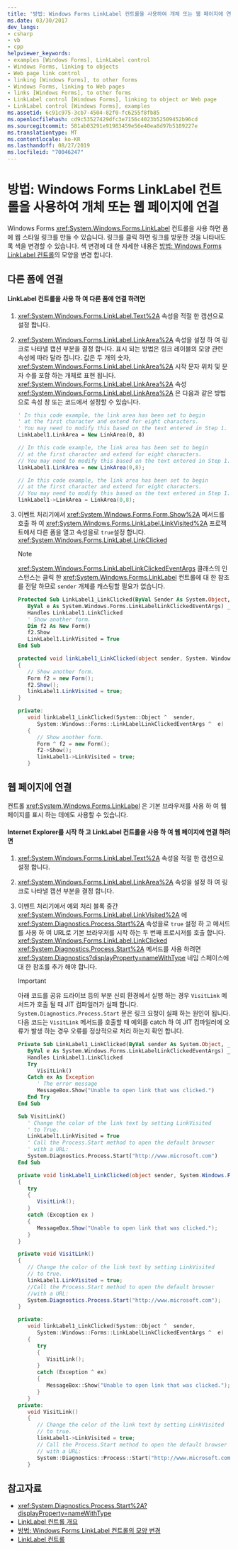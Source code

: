 ```yaml
---
title: '방법: Windows Forms LinkLabel 컨트롤을 사용하여 개체 또는 웹 페이지에 연결'
ms.date: 03/30/2017
dev_langs:
- csharp
- vb
- cpp
helpviewer_keywords:
- examples [Windows Forms], LinkLabel control
- Windows Forms, linking to objects
- Web page link control
- linking [Windows Forms], to other forms
- Windows Forms, linking to Web pages
- links [Windows Forms], to other forms
- LinkLabel control [Windows Forms], linking to object or Web page
- LinkLabel control [Windows Forms], examples
ms.assetid: 6c91c975-3cb7-4504-82f0-fc6255f8fb85
ms.openlocfilehash: cd9c53527429dfc3e7156c4023b52509452b96cd
ms.sourcegitcommit: 581ab03291e91983459e56e40ea8d97b5189227e
ms.translationtype: MT
ms.contentlocale: ko-KR
ms.lasthandoff: 08/27/2019
ms.locfileid: "70046247"
---
```

# <a name="how-to-link-to-an-object-or-web-page-with-the-windows-forms-linklabel-control"></a>방법: Windows Forms LinkLabel 컨트롤을 사용하여 개체 또는 웹 페이지에 연결

Windows Forms <xref:System.Windows.Forms.LinkLabel> 컨트롤을 사용 하면 폼에 웹 스타일 링크를 만들 수 있습니다. 링크를 클릭 하면 링크를 방문한 것을 나타내도록 색을 변경할 수 있습니다. 색 변경에 대 한 자세한 내용은 [방법: Windows Forms LinkLabel 컨트롤](how-to-change-the-appearance-of-the-windows-forms-linklabel-control.md)의 모양을 변경 합니다.

## <a name="linking-to-another-form"></a>다른 폼에 연결

#### <a name="to-link-to-another-form-with-a-linklabel-control"></a>LinkLabel 컨트롤을 사용 하 여 다른 폼에 연결 하려면

1. <xref:System.Windows.Forms.LinkLabel.Text%2A> 속성을 적절 한 캡션으로 설정 합니다.

2. <xref:System.Windows.Forms.LinkLabel.LinkArea%2A> 속성을 설정 하 여 링크로 나타낼 캡션 부분을 결정 합니다. 표시 되는 방법은 링크 레이블의 모양 관련 속성에 따라 달라 집니다. 값은 두 개의 숫자, <xref:System.Windows.Forms.LinkLabel.LinkArea%2A> 시작 문자 위치 및 문자 수를 포함 하는 개체로 표현 됩니다. <xref:System.Windows.Forms.LinkLabel.LinkArea%2A> 속성 <xref:System.Windows.Forms.LinkLabel.LinkArea%2A> 은 다음과 같은 방법으로 속성 창 또는 코드에서 설정할 수 있습니다.

    ```vb
    ' In this code example, the link area has been set to begin
    ' at the first character and extend for eight characters.
    ' You may need to modify this based on the text entered in Step 1.
    LinkLabel1.LinkArea = New LinkArea(0, 8)
    ```

    ```csharp
    // In this code example, the link area has been set to begin
    // at the first character and extend for eight characters.
    // You may need to modify this based on the text entered in Step 1.
    linkLabel1.LinkArea = new LinkArea(0,8);
    ```

    ```cpp
    // In this code example, the link area has been set to begin
    // at the first character and extend for eight characters.
    // You may need to modify this based on the text entered in Step 1.
    linkLabel1->LinkArea = LinkArea(0,8);
    ```

3. 이벤트 처리기에서 <xref:System.Windows.Forms.Form.Show%2A> 메서드를 호출 하 여 <xref:System.Windows.Forms.LinkLabel.LinkVisited%2A> 프로젝트에서 다른 폼을 열고 속성을로 `true`설정 합니다. <xref:System.Windows.Forms.LinkLabel.LinkClicked>

    > [!NOTE]
    > <xref:System.Windows.Forms.LinkLabelLinkClickedEventArgs> 클래스의 인스턴스는 클릭 한 <xref:System.Windows.Forms.LinkLabel> 컨트롤에 대 한 참조를 전달 하므로 `sender` 개체를 캐스팅할 필요가 없습니다.

    ```vb
    Protected Sub LinkLabel1_LinkClicked(ByVal Sender As System.Object, _
       ByVal e As System.Windows.Forms.LinkLabelLinkClickedEventArgs) _
       Handles LinkLabel1.LinkClicked
       ' Show another form.
       Dim f2 As New Form()
       f2.Show
       LinkLabel1.LinkVisited = True
    End Sub
    ```

    ```csharp
    protected void linkLabel1_LinkClicked(object sender, System. Windows.Forms.LinkLabelLinkClickedEventArgs e)
    {
       // Show another form.
       Form f2 = new Form();
       f2.Show();
       linkLabel1.LinkVisited = true;
    }
    ```

    ```cpp
    private:
       void linkLabel1_LinkClicked(System::Object ^  sender,
          System::Windows::Forms::LinkLabelLinkClickedEventArgs ^  e)
       {
          // Show another form.
          Form ^ f2 = new Form();
          f2->Show();
          linkLabel1->LinkVisited = true;
       }
    ```

## <a name="linking-to-a-web-page"></a>웹 페이지에 연결

컨트롤 <xref:System.Windows.Forms.LinkLabel> 은 기본 브라우저를 사용 하 여 웹 페이지를 표시 하는 데에도 사용할 수 있습니다.

#### <a name="to-start-internet-explorer-and-link-to-a-web-page-with-a-linklabel-control"></a>Internet Explorer를 시작 하 고 LinkLabel 컨트롤을 사용 하 여 웹 페이지에 연결 하려면

1. <xref:System.Windows.Forms.LinkLabel.Text%2A> 속성을 적절 한 캡션으로 설정 합니다.

2. <xref:System.Windows.Forms.LinkLabel.LinkArea%2A> 속성을 설정 하 여 링크로 나타낼 캡션 부분을 결정 합니다.

3. 이벤트 처리기에서 예외 처리 블록 중간 <xref:System.Windows.Forms.LinkLabel.LinkVisited%2A> 에 <xref:System.Diagnostics.Process.Start%2A> 속성을로 `true` 설정 하 고 메서드를 사용 하 여 URL로 기본 브라우저를 시작 하는 두 번째 프로시저를 호출 합니다. <xref:System.Windows.Forms.LinkLabel.LinkClicked> <xref:System.Diagnostics.Process.Start%2A> 메서드를 사용 하려면 <xref:System.Diagnostics?displayProperty=nameWithType> 네임 스페이스에 대 한 참조를 추가 해야 합니다.

    > [!IMPORTANT]
    > 아래 코드를 공유 드라이브 등의 부분 신뢰 환경에서 실행 하는 경우 `VisitLink` 메서드가 호출 될 때 JIT 컴파일러가 실패 합니다. `System.Diagnostics.Process.Start` 문은 링크 요청이 실패 하는 원인이 됩니다. 다음 코드는 `VisitLink` 메서드를 호출할 때 예외를 catch 하 여 JIT 컴파일러에 오류가 발생 하는 경우 오류를 정상적으로 처리 하는지 확인 합니다.

    ```vb
    Private Sub LinkLabel1_LinkClicked(ByVal sender As System.Object, _
       ByVal e As System.Windows.Forms.LinkLabelLinkClickedEventArgs) _
       Handles LinkLabel1.LinkClicked
       Try
          VisitLink()
       Catch ex As Exception
          ' The error message
          MessageBox.Show("Unable to open link that was clicked.")
       End Try
    End Sub

    Sub VisitLink()
       ' Change the color of the link text by setting LinkVisited
       ' to True.
       LinkLabel1.LinkVisited = True
       ' Call the Process.Start method to open the default browser
       ' with a URL:
       System.Diagnostics.Process.Start("http://www.microsoft.com")
    End Sub
    ```

    ```csharp
    private void linkLabel1_LinkClicked(object sender, System.Windows.Forms.LinkLabelLinkClickedEventArgs e)
    {
       try
       {
          VisitLink();
       }
       catch (Exception ex )
       {
          MessageBox.Show("Unable to open link that was clicked.");
       }
    }

    private void VisitLink()
    {
       // Change the color of the link text by setting LinkVisited
       // to true.
       linkLabel1.LinkVisited = true;
       //Call the Process.Start method to open the default browser
       //with a URL:
       System.Diagnostics.Process.Start("http://www.microsoft.com");
    }
    ```

    ```cpp
    private:
       void linkLabel1_LinkClicked(System::Object ^  sender,
          System::Windows::Forms::LinkLabelLinkClickedEventArgs ^  e)
       {
          try
          {
             VisitLink();
          }
          catch (Exception ^ ex)
          {
             MessageBox::Show("Unable to open link that was clicked.");
          }
       }
    private:
       void VisitLink()
       {
          // Change the color of the link text by setting LinkVisited
          // to true.
          linkLabel1->LinkVisited = true;
          // Call the Process.Start method to open the default browser
          // with a URL:
          System::Diagnostics::Process::Start("http://www.microsoft.com");
       }
    ```

## <a name="see-also"></a>참고자료

- <xref:System.Diagnostics.Process.Start%2A?displayProperty=nameWithType>
- [LinkLabel 컨트롤 개요](linklabel-control-overview-windows-forms.md)
- [방법: Windows Forms LinkLabel 컨트롤의 모양 변경](how-to-change-the-appearance-of-the-windows-forms-linklabel-control.md)
- [LinkLabel 컨트롤](linklabel-control-windows-forms.md)
